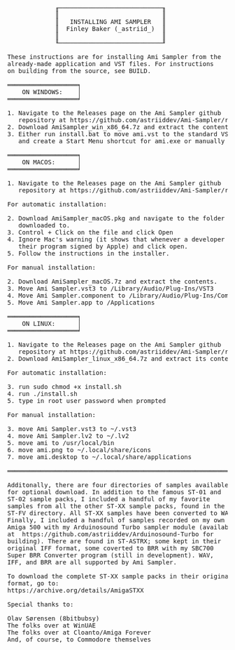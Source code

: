 <pre>

             ╓────────────────────────────╖
             ║                            ║
             ║   INSTALLING AMI SAMPLER   ║
             ║  Finley Baker (_astriid_)  ║
             ║                            ║
             ╙────────────────────────────╜

These instructions are for installing Ami Sampler from the
already-made application and VST files. For instructions 
on building from the source, see BUILD.

═══════════════════╕
    ON WINDOWS:    │
═══════════════════╛

1. Navigate to the Releases page on the Ami Sampler github
   repository at https://github.com/astriiddev/Ami-Sampler/releases
2. Download AmiSampler_win_x86_64.7z and extract the contents
3. Either run install.bat to move ami.vst to the standard VST3 directory
   and create a Start Menu shortcut for ami.exe or manually do these.

═══════════════════╕
    ON MACOS:      │
═══════════════════╛

1. Navigate to the Releases page on the Ami Sampler github
   repository at https://github.com/astriiddev/Ami-Sampler/releases

For automatic installation:

2. Download AmiSampler_macOS.pkg and navigate to the folder where it
   downloaded to.
3. Control + Click on the file and click Open
4. Ignore Mac's warning (it shows that whenever a developer hasn't had
   their program signed by Apple) and click open.
5. Follow the instructions in the installer.

For manual installation:

2. Download AmiSampler_macOS.7z and extract the contents.
3. Move Ami Sampler.vst3 to /Library/Audio/Plug-Ins/VST3
4. Move Ami Sampler.component to /Library/Audio/Plug-Ins/Component
5. Move Ami Sampler.app to /Applications

═══════════════════╕
    ON LINUX:      │
═══════════════════╛

1. Navigate to the Releases page on the Ami Sampler github
   repository at https://github.com/astriiddev/Ami-Sampler/releases
2. Download AmiSampler_linux_x86_64.7z and extract its contents

For automatic installation:

3. run sudo chmod +x install.sh
4. run ./install.sh
5. type in root user password when prompted 

For manual installation:

3. move Ami Sampler.vst3 to ~/.vst3
4. move Ami Sampler.lv2 to ~/.lv2
5. move ami to /usr/local/bin
6. move ami.png to ~/.local/share/icons
7. move ami.desktop to ~/.local/share/applications

═══════════════════════════════════════════════════════════════════

Additonally, there are four directories of samples available
for optional download. In addition to the famous ST-01 and
ST-02 sample packs, I included a handful of my favorite
samples from all the other ST-XX sample packs, found in the
ST-FV directory. All ST-XX samples have been converted to WAV.
Finally, I included a handful of samples recorded on my own
Amiga 500 with my Arduinosound Turbo sampler module (available
at  https://github.com/astriiddev/Arduinosound-Turbo for 
building). There are found in ST-ASTRX; some kept in their
original IFF format, some coverted to BRR with my SBC700
Super BRR Converter program (still in development). WAV,
IFF, and BRR are all supported by Ami Sampler.

To download the complete ST-XX sample packs in their original
format, go to:
https://archive.org/details/AmigaSTXX

Special thanks to:

Olav Sørensen (8bitbubsy)
The folks over at WinUAE
The folks over at Cloanto/Amiga Forever
And, of course, to Commodore themselves
  
</pre>
